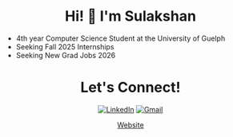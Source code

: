 <h1 align="center">
  Hi! 👋 I'm <strong>Sulakshan</strong>
</h1>

- 4th year Computer Science Student at the University of Guelph
- Seeking Fall 2025 Internships
- Seeking New Grad Jobs 2026

<div align="center">

<h1>Let's Connect!</h1>
  
[![LinkedIn](https://img.shields.io/badge/linkedin-%230077B5.svg?style=for-the-badge&logo=linkedin&logoColor=white)](https://www.linkedin.com/in/sulakshansiva/)
[![Gmail](https://img.shields.io/badge/Gmail-D14836?style=for-the-badge&logo=gmail&logoColor=white)](mailto:sulakshansivak@gmail.com)

<a href="https://sulakshansiva.github.io/Sulakshan/">Website</a>

</div>



